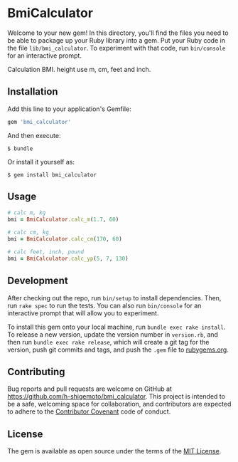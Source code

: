 # BmiCalculator

Welcome to your new gem! In this directory, you'll find the files you need to be able to package up your Ruby library into a gem. Put your Ruby code in the file `lib/bmi_calculator`. To experiment with that code, run `bin/console` for an interactive prompt.

Calculation BMI. height use m, cm, feet and inch.

## Installation

Add this line to your application's Gemfile:

```ruby
gem 'bmi_calculator'
```

And then execute:

    $ bundle

Or install it yourself as:

    $ gem install bmi_calculator

## Usage

```ruby
# calc m, kg
bmi = BmiCalculator.calc_m(1.7, 60)

# calc cm, kg
bmi = BmiCalculator.calc_cm(170, 60)

# calc feet, inch, pound
bmi = BmiCalculator.calc_yp(5, 7, 130)
```

## Development

After checking out the repo, run `bin/setup` to install dependencies. Then, run `rake spec` to run the tests. You can also run `bin/console` for an interactive prompt that will allow you to experiment.

To install this gem onto your local machine, run `bundle exec rake install`. To release a new version, update the version number in `version.rb`, and then run `bundle exec rake release`, which will create a git tag for the version, push git commits and tags, and push the `.gem` file to [rubygems.org](https://rubygems.org).

## Contributing

Bug reports and pull requests are welcome on GitHub at https://github.com/h-shigemoto/bmi_calculator. This project is intended to be a safe, welcoming space for collaboration, and contributors are expected to adhere to the [Contributor Covenant](contributor-covenant.org) code of conduct.


## License

The gem is available as open source under the terms of the [MIT License](http://opensource.org/licenses/MIT).

